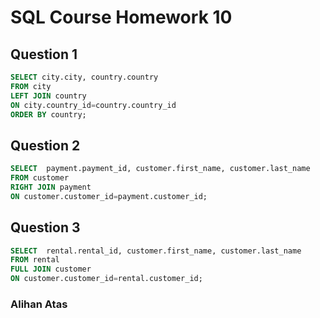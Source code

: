 # SQL Course Homework 10

## Question 1

```sql
SELECT city.city, country.country 
FROM city 
LEFT JOIN country 
ON city.country_id=country.country_id
ORDER BY country;
```

## Question 2

```sql
SELECT  payment.payment_id, customer.first_name, customer.last_name
FROM customer 
RIGHT JOIN payment 
ON customer.customer_id=payment.customer_id;
```

## Question 3

```sql
SELECT  rental.rental_id, customer.first_name, customer.last_name
FROM rental 
FULL JOIN customer 
ON customer.customer_id=rental.customer_id;
```

### Alihan Atas

